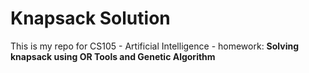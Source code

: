 # Knapsack Solution
This is my repo for CS105 - Artificial Intelligence - homework: **Solving knapsack using OR Tools and Genetic Algorithm**
